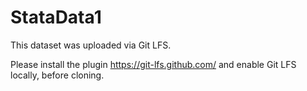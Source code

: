 # StataData1

This dataset was uploaded via Git LFS.

Please install the plugin https://git-lfs.github.com/ and enable Git LFS locally, before cloning.
